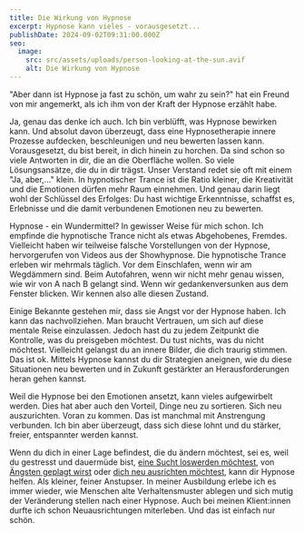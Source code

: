 ```yaml
---
title: Die Wirkung von Hypnose
excerpt: Hypnose kann vieles - vorausgesetzt...
publishDate: 2024-09-02T09:31:00.000Z
seo:
  image:
    src: src/assets/uploads/person-looking-at-the-sun.avif
    alt: Die Wirkung von Hypnose
---
```


"Aber dann ist Hypnose ja fast zu schön, um wahr zu sein?" hat ein Freund von mir angemerkt, als ich ihm von der Kraft der Hypnose erzählt habe.

Ja, genau das denke ich auch. Ich bin verblüfft, was Hypnose bewirken kann. Und absolut davon überzeugt, dass eine Hypnosetherapie innere Prozesse aufdecken, beschleunigen und neu bewerten lassen kann. Vorausgesetzt, du bist bereit, in dich hinein zu horchen. Da sind schon so viele Antworten in dir, die an die Oberfläche wollen. So viele Lösungsansätze, die du in dir trägst. Unser Verstand redet sie oft mit einem "Ja, aber,..." klein. In hypnotischer Trance ist die Ratio kleiner, die Kreativität und die Emotionen dürfen mehr Raum einnehmen. Und genau darin liegt wohl der Schlüssel des Erfolges: Du hast wichtige Erkenntnisse, schaffst es, Erlebnisse und die damit verbundenen Emotionen neu zu bewerten.

Hypnose - ein Wundermittel? In gewisser Weise für mich schon. Ich empfinde die hypnotische Trance nicht als etwas Abgehobenes, Fremdes. Vielleicht haben wir teilweise falsche Vorstellungen von der Hypnose, hervorgerufen von Videos aus der Showhypnose. Die hypnotische Trance erleben wir mehrmals täglich. Vor dem Einschlafen, wenn wir am Wegdämmern sind. Beim Autofahren, wenn wir nicht mehr genau wissen, wie wir von A nach B gelangt sind. Wenn wir gedankenversunken aus dem Fenster blicken. Wir kennen also alle diesen Zustand.

Einige Bekannte gestehen mir, dass sie Angst vor der Hypnose haben. Ich kann das nachvollziehen. Man braucht Vertrauen, um sich auf diese mentale Reise einzulassen. Jedoch hast du zu jedem Zeitpunkt die Kontrolle, was du preisgeben möchtest. Du tust nichts, was du nicht möchtest. Vielleicht gelangst du an innere Bilder, die dich traurig stimmen. Das ist ok. Mittels Hypnose kannst du dir Strategien aneignen, wie du diese Situationen neu bewerten und in Zukunft gestärkter an Herausforderungen heran gehen kannst.

Weil die Hypnose bei den Emotionen ansetzt, kann vieles aufgewirbelt werden. Dies hat aber auch den Vorteil, Dinge neu zu sortieren. Sich neu auszurichten. Voran zu kommen. Das ist manchmal mit Anstrengung verbunden. Ich bin aber überzeugt, dass sich diese lohnt und du stärker, freier, entspannter werden kannst.

Wenn du dich in einer Lage befindest, die du ändern möchtest, sei es, weil du gestresst und dauermüde bist, [eine Sucht loswerden möchtest](https://bern-hypnose.ch/hypnosetherapie/abhaengigkeit/), von [Ängsten geplagt wirst](https://bern-hypnose.ch/hypnosetherapie/aengste-und-phobien/) oder [dich neu ausrichten möchtest](https://bern-hypnose.ch/hypnosetherapie/selbstvertrauen/), kann dir Hypnose helfen. Als kleiner, feiner Anstupser. In meiner Ausbildung erlebe ich es immer wieder, wie Menschen alte Verhaltensmuster ablegen und sich mutig der Veränderung stellen nach einer Hypnose. Auch bei meinen Klient:innen durfte ich schon Neuausrichtungen miterleben. Und das ist einfach nur schön.
